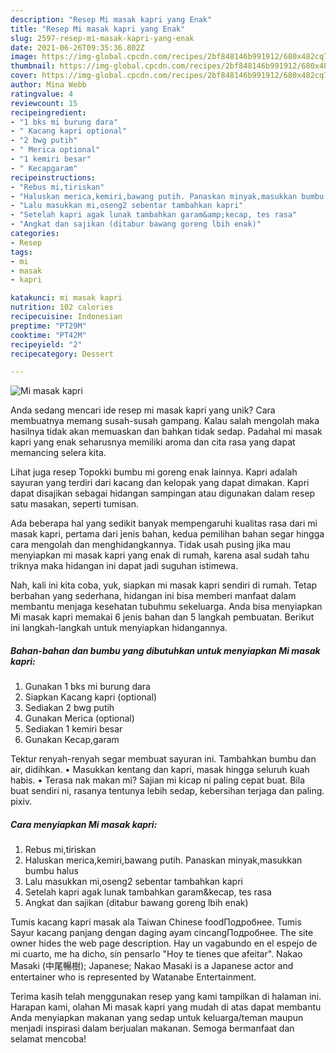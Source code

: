 ```yaml
---
description: "Resep Mi masak kapri yang Enak"
title: "Resep Mi masak kapri yang Enak"
slug: 2597-resep-mi-masak-kapri-yang-enak
date: 2021-06-26T09:35:36.802Z
image: https://img-global.cpcdn.com/recipes/2bf848146b991912/680x482cq70/mi-masak-kapri-foto-resep-utama.jpg
thumbnail: https://img-global.cpcdn.com/recipes/2bf848146b991912/680x482cq70/mi-masak-kapri-foto-resep-utama.jpg
cover: https://img-global.cpcdn.com/recipes/2bf848146b991912/680x482cq70/mi-masak-kapri-foto-resep-utama.jpg
author: Mina Webb
ratingvalue: 4
reviewcount: 15
recipeingredient:
- "1 bks mi burung dara"
- " Kacang kapri optional"
- "2 bwg putih"
- " Merica optional"
- "1 kemiri besar"
- " Kecapgaram"
recipeinstructions:
- "Rebus mi,tiriskan"
- "Haluskan merica,kemiri,bawang putih. Panaskan minyak,masukkan bumbu halus"
- "Lalu masukkan mi,oseng2 sebentar tambahkan kapri"
- "Setelah kapri agak lunak tambahkan garam&amp;kecap, tes rasa"
- "Angkat dan sajikan (ditabur bawang goreng lbih enak)"
categories:
- Resep
tags:
- mi
- masak
- kapri

katakunci: mi masak kapri 
nutrition: 102 calories
recipecuisine: Indonesian
preptime: "PT29M"
cooktime: "PT42M"
recipeyield: "2"
recipecategory: Dessert

---
```



![Mi masak kapri](https://img-global.cpcdn.com/recipes/2bf848146b991912/680x482cq70/mi-masak-kapri-foto-resep-utama.jpg)

Anda sedang mencari ide resep mi masak kapri yang unik? Cara membuatnya memang susah-susah gampang. Kalau salah mengolah maka hasilnya tidak akan memuaskan dan bahkan tidak sedap. Padahal mi masak kapri yang enak seharusnya memiliki aroma dan cita rasa yang dapat memancing selera kita.

Lihat juga resep Topokki bumbu mi goreng enak lainnya. Kapri adalah sayuran yang terdiri dari kacang dan kelopak yang dapat dimakan. Kapri dapat disajikan sebagai hidangan sampingan atau digunakan dalam resep satu masakan, seperti tumisan.

Ada beberapa hal yang sedikit banyak mempengaruhi kualitas rasa dari mi masak kapri, pertama dari jenis bahan, kedua pemilihan bahan segar hingga cara mengolah dan menghidangkannya. Tidak usah pusing jika mau menyiapkan mi masak kapri yang enak di rumah, karena asal sudah tahu triknya maka hidangan ini dapat jadi suguhan istimewa.


Nah, kali ini kita coba, yuk, siapkan mi masak kapri sendiri di rumah. Tetap berbahan yang sederhana, hidangan ini bisa memberi manfaat dalam membantu menjaga kesehatan tubuhmu sekeluarga. Anda bisa menyiapkan Mi masak kapri memakai 6 jenis bahan dan 5 langkah pembuatan. Berikut ini langkah-langkah untuk menyiapkan hidangannya.

<!--inarticleads1-->

##### Bahan-bahan dan bumbu yang dibutuhkan untuk menyiapkan Mi masak kapri:

1. Gunakan 1 bks mi burung dara
1. Siapkan  Kacang kapri (optional)
1. Sediakan 2 bwg putih
1. Gunakan  Merica (optional)
1. Sediakan 1 kemiri besar
1. Gunakan  Kecap,garam


Tektur renyah-renyah segar membuat sayuran ini. Tambahkan bumbu dan air, didihkan. • Masukkan kentang dan kapri, masak hingga seluruh kuah habis. • Terasa nak makan mi? Sajian mi kicap ni paling cepat buat. Bila buat sendiri ni, rasanya tentunya lebih sedap, kebersihan terjaga dan paling. pixiv. 

<!--inarticleads2-->

##### Cara menyiapkan Mi masak kapri:

1. Rebus mi,tiriskan
1. Haluskan merica,kemiri,bawang putih. Panaskan minyak,masukkan bumbu halus
1. Lalu masukkan mi,oseng2 sebentar tambahkan kapri
1. Setelah kapri agak lunak tambahkan garam&amp;kecap, tes rasa
1. Angkat dan sajikan (ditabur bawang goreng lbih enak)


Tumis kacang kapri masak ala Taiwan Chinese foodПодробнее. Tumis Sayur kacang panjang dengan daging ayam cincangПодробнее. The site owner hides the web page description. Hay un vagabundo en el espejo de mi cuarto, me ha dicho, sin pensarlo &#34;Hoy te tienes que afeitar&#34;. Nakao Masaki (中尾暢樹); Japanese; Nakao Masaki is a Japanese actor and entertainer who is represented by Watanabe Entertainment. 

Terima kasih telah menggunakan resep yang kami tampilkan di halaman ini. Harapan kami, olahan Mi masak kapri yang mudah di atas dapat membantu Anda menyiapkan makanan yang sedap untuk keluarga/teman maupun menjadi inspirasi dalam berjualan makanan. Semoga bermanfaat dan selamat mencoba!
